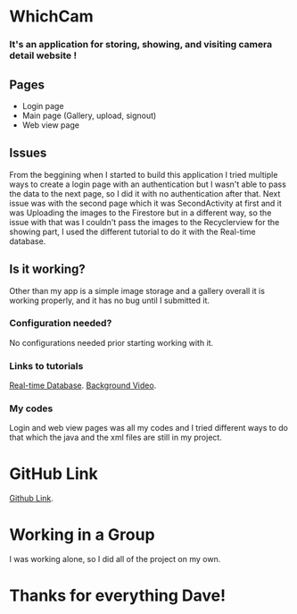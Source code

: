 # WhichCam
### It's an application for storing, showing, and visiting camera detail website !


## Pages

- Login page 
- Main page (Gallery, upload, signout)
- Web view page 


## Issues

From the beggining when I started to build this application I tried multiple ways to create a login page with an authentication but I wasn't able to pass the data to the next page, so I did it with no authentication after that. Next issue was with the second page which it was SecondActivity at first and it was Uploading the images to the Firestore but in a different way, so the issue with that was I couldn't pass the images to the Recyclerview for the showing part, I used the different tutorial to do it with the Real-time database.


## Is it working?
Other than my app is a simple image storage and a gallery overall it is working properly, and it has no bug until I submitted it.
### Configuration needed?
No configurations needed prior starting working with it.
### Links to tutorials
[Real-time Database](https://www.youtube.com/watch?v=wa8OrQ_e76M).
[Background Video](https://www.youtube.com/watch?v=Mx5dN6Q8bAU).
### My codes
Login and web view pages was all my codes and I tried different ways to do that which the java and the xml files are still in my project.

# GitHub Link
[Github Link](https://github.com/Milad-fotoohnejad/WhichCam/tree/main).

# Working in a Group
I was working alone, so I did all of the project on my own.
# Thanks for everything Dave!



